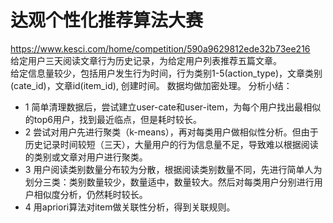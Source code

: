 # 达观个性化推荐算法大赛  
https://www.kesci.com/home/competition/590a9629812ede32b73ee216  
给定用户三天阅读文章行为历史记录，为给定用户列表推荐五篇文章。  
给定信息量较少，包括用户发生行为时间，行为类别1-5(action_type)，文章类别(cate_id)，文章id(item_id), 创建时间。 数据均做加密处理。
分析小结：  
* 1 简单清理数据后，尝试建立user-cate和user-item，为每个用户找出最相似的top6用户，找到最近临点，但是耗时较长。  
* 2 尝试对用户先进行聚类（k-means），再对每类用户做相似性分析。但由于历史记录时间较短（三天），大量用户的行为信息量不足，导致难以根据阅读的类别或文章对用户进行聚类。  
* 3 用户阅读类别数量分布较为分散，根据阅读类别数量不同，先进行简单人为划分三类：类别数量较少，数量适中，数量较大。然后对每类用户分别进行用户相似度分析，仍然耗时较长。  
* 4 用apriori算法对item做关联性分析，得到关联规则。  
